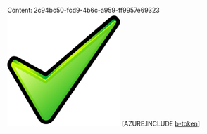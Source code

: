Content: 2c94bc50-fcd9-4b6c-a959-ff9957e69323![image](0d926c0a-3d55-421b-9187-0bf8fe0bc548.png)
[AZURE.INCLUDE [b-token](4660b54b-caad-4f7d-a386-8e91c3796541.md)]
